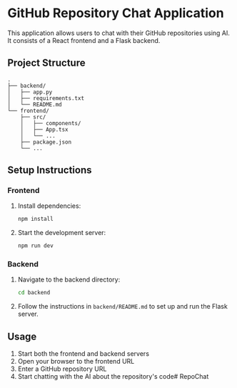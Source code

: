 # GitHub Repository Chat Application

This application allows users to chat with their GitHub repositories using AI. It consists of a React frontend and a Flask backend.

## Project Structure

```
.
├── backend/
│   ├── app.py
│   ├── requirements.txt
│   └── README.md
└── frontend/
    ├── src/
    │   ├── components/
    │   ├── App.tsx
    │   └── ...
    ├── package.json
    └── ...
```

## Setup Instructions

### Frontend

1. Install dependencies:
   ```bash
   npm install
   ```

2. Start the development server:
   ```bash
   npm run dev
   ```

### Backend

1. Navigate to the backend directory:
   ```bash
   cd backend
   ```

2. Follow the instructions in `backend/README.md` to set up and run the Flask server.

## Usage

1. Start both the frontend and backend servers
2. Open your browser to the frontend URL
3. Enter a GitHub repository URL
4. Start chatting with the AI about the repository's code# RepoChat
